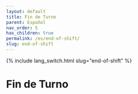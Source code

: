 ```yaml
---
layout: default
title: Fin de Turno
parent: Español
nav_order: 5
has_children: true
permalink: /es/end-of-shift/
slug: end-of-shift
---
```


{% include lang_switch.html slug="end-of-shift" %}

# Fin de Turno
